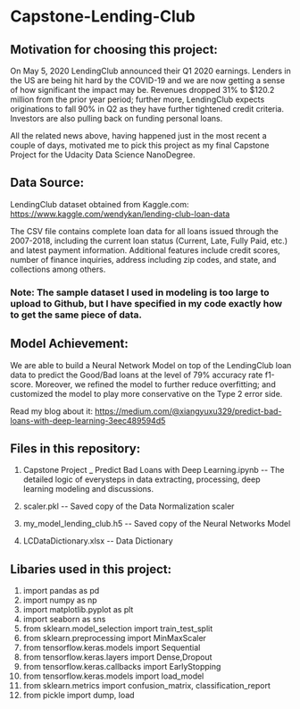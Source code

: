# Capstone-Lending-Club

## Motivation for choosing this project:
On May 5, 2020 LendingClub announced their Q1 2020 earnings. Lenders in the US are being hit hard by the COVID-19 and we are now getting a sense of how significant the impact may be. Revenues dropped 31% to $120.2 million from the prior year period; further more, LendingClub expects originations to fall 90% in Q2 as they have further tightened credit criteria. Investors are also pulling back on funding personal loans.

All the related news above, having happened just in the most recent a couple of days, motivated me to pick this project as my final Capstone Project for the Udacity Data Science NanoDegree.

## Data Source:
LendingClub dataset obtained from Kaggle.com: https://www.kaggle.com/wendykan/lending-club-loan-data

The CSV file contains complete loan data for all loans issued through the 2007-2018, including the current loan status (Current, Late, Fully Paid, etc.) and latest payment information. Additional features include credit scores, number of finance inquiries, address including zip codes, and state, and collections among others.

### Note: The sample dataset I used in modeling is too large to upload to Github, but I have specified in my code exactly how to get the same piece of data.

## Model Achievement:
We are able to build a Neural Network Model on top of the LendingClub loan data to predict the Good/Bad loans at the level of 79% accuracy rate f1-score. Moreover, we refined the model to further reduce overfitting; and customized the model to play more conservative on the Type 2 error side.

Read my blog about it: https://medium.com/@xiangyuxu329/predict-bad-loans-with-deep-learning-3eec489594d5

## Files in this repository:
1. Capstone Project _ Predict Bad Loans with Deep Learning.ipynb -- The detailed logic of everysteps in data extracting, processing, deep learning modeling and discussions.

2. scaler.pkl -- Saved copy of the Data Normalization scaler

3. my_model_lending_club.h5 -- Saved copy of the Neural Networks Model

4. LCDataDictionary.xlsx -- Data Dictionary

## Libaries used in this project:
1. import pandas as pd
2. import numpy as np
3. import matplotlib.pyplot as plt
4. import seaborn as sns
5. from sklearn.model_selection import train_test_split
6. from sklearn.preprocessing import MinMaxScaler
7. from tensorflow.keras.models import Sequential
8. from tensorflow.keras.layers import Dense,Dropout
9. from tensorflow.keras.callbacks import EarlyStopping
10. from tensorflow.keras.models import load_model
11. from sklearn.metrics import confusion_matrix, classification_report
12. from pickle import dump, load
